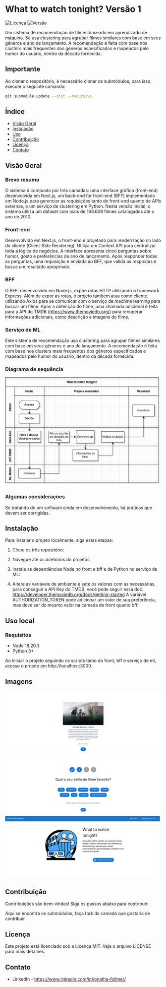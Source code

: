 # What to watch tonight? Versão 1

![Licença](https://img.shields.io/badge/licença-MIT-blue.svg)
![Versão](https://img.shields.io/badge/versão-Em%20Desenvolvimento-yellow.svg)

Um sistema de recomendação de filmes baseado em aprendizado de máquina. Se usa clustering para agrupar filmes similares com base em seus gêneros e ano de lançamento. A recomendação é feita com base nos clusters mais frequentes dos gêneros especificados e mapeados pelo humor do usuário, dentro da década fornecida.

## Importante

Ao clonar o respositório, é necessário clonar os submódulos, para isso, execute o seguinte comando:

```bash
git submodule update --init --recursive
```

## Índice

<!-- - [Funcionalidades](#funcionalidades) -->
- [Visão Geral](#visão-geral)
- [Instalação](#instalação)
- [Uso](#uso)
- [Contribuição](#contribuição)
- [Licença](#licença)
- [Contato](#contato)

## Visão Geral

### Breve resumo
O sistema é composto por três camadas: uma interface gráfica (front-end) desenvolvida em Next.js, um back-end for front-end (BFF) implementado em Node.js para gerenciar as requisições tanto do front-end quanto de APIs externas, e um serviço de clustering em Python. Nesta versão inicial, o sistema utiliza um dataset com mais de 193.609 filmes catalogados até o ano de 2010.

### Front-end
Desenvolvido em Next.js, o front-end é projetado para renderização no lado do cliente (Client-Side Rendering). Utiliza um Context API para centralizar toda a lógica de negócios. A interface apresenta cinco perguntas sobre humor, gosto e preferências de ano de lançamento. Após responder todas as perguntas, uma requisição é enviada ao BFF, que valida as respostas e busca um resultado apropriado.

### BFF
O BFF, desenvolvido em Node.js, expõe rotas HTTP utilizando o framework Express. Além de expor as rotas, o projeto também atua como cliente, utilizando Axios para se comunicar com o serviço de machine learning para buscar um filme. Após a obtenção do filme, uma chamada adicional é feita para a API do TMDB (https://www.themoviedb.org/) para recuperar informações adicionais, como descrição e imagens do filme.

### Serviço de ML
Este sistema de recomendação usa clustering para agrupar filmes similares com base em seus gêneros e ano de lançamento. A recomendação é feita com base nos clusters mais frequentes dos gêneros especificados e mapeados pelo humor do usuário, dentro da década fornecida.


### Diagrama de sequência
![sequence diagram](assets/sequence-diagram.png)

### Algumas considerações
Se tratando de um software ainda em desenvolvimento, há práticas que devem ser corrigidas.

## Instalação

Para instalar o projeto localmente, siga estas etapas:

1. Clone os três repositório:

2. Navegue até os diretórios do projetos:

3. Instale as dependências Node no front e bff e de Python no serviço de ML:

4. Altere as variáveis de ambiente e sete os valores com as necessárias, para conseguir a API Key do TMDB, você pode seguir essa doc: https://developer.themoviedb.org/docs/getting-started
A variávei AUTHORIZATION_TOKEN pode adicionar um valor de sua preferência, mas deve ser do mesmo valor na camada de front quanto bff.

## Uso local

### Requisitos

- Node 18.20.3
- Python 3+

Ao iniciar o projeto seguindo os scripts tanto do front, bff e serviço de ml, acesse o projeto em http://localhost:3000.

## Imagens

<img src="assets/image-2.png" alt="First question" width="500"/>
<img src="assets/image-1.png" alt="alt text" width="500"/>
<img src="assets/image.png" alt="Result" width="500"/>

## Contribuição
Contribuições são bem-vindas! Siga os passos abaixo para contribuir:

Aqui se encontra os submódulos, faça fork da camada que gostaria de contribuir

## Licença
Este projeto está licenciado sob a Licença MIT. Veja o arquivo LICENSE para mais detalhes.

## Contato
- LinkedIn - https://www.linkedin.com/in/jonatha-follmer/

